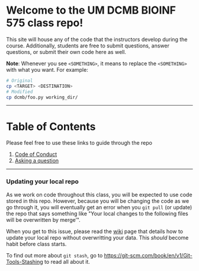 # Welcome to the UM DCMB BIOINF 575 class repo!
This site will house any of the code that the instructors develop during the course. 
Additionally, students are free to submit questions, answer questions, or submit their own
code here as well.

**Note**: Whenever you see `<SOMETHING>`, it means to replace the `<SOMETHING>` with what you want. For example:
```bash
# Original
cp <TARGET> <DESTINATION>
# Modified
cp dcmb/foo.py working_dir/
```

---
# Table of Contents
Please feel free to use these links to guide through the repo
1. [Code of Conduct](https://github.com/dcmb-courses/bioinf575/blob/master/CODE_OF_CONDUCT.md)
2. [Asking a question](https://github.com/dcmb-courses/bioinf575/wiki/Questions)

---
### Updating your local repo
As we work on code throughout this class, you will be expected to use code stored in this repo. However, because you will be changing the code as we go through it, you will eventually get an error when you `git pull` (or update) the repo that says something like "Your local changes to the following files will be overwritten by merge’". 

When you get to this issue, please read the [wiki](https://github.com/dcmb-courses/bioinf575/wiki/Updating-your-local-repo) page that details how to update your local repo without overwritting your data. This _should_ become habit before class starts.

To find out more about `git stash`, go to https://git-scm.com/book/en/v1/Git-Tools-Stashing to read all about it.

